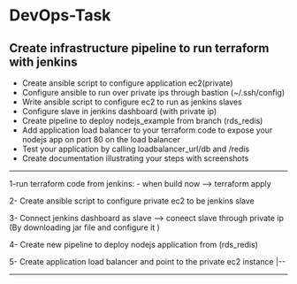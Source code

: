 # DevOps-Task


## Create infrastructure pipeline to run terraform with jenkins

- Create ansible script to configure application ec2(private)
- Configure ansible to run over private ips through bastion (~/.ssh/config)
- Write ansible script to configure ec2 to run  as jenkins slaves
- Configure slave in jenkins dashboard (with private ip)
- Create pipeline to deploy nodejs_example from branch (rds_redis)
- Add application load balancer to your terraform code to expose your nodejs app on port 80 on the load balancer
- Test your application by calling loadbalancer_url/db and /redis
- Create documentation illustrating your steps with screenshots

<!-- Deploy jenkins on eks with dynamic jobs
https://aws.amazon.com/blogs/devops/orchestrate-jenkins-workloads-using-dynamic-pod-autoscaling-with-amazon-eks/ -->
-----------------------------------------


1-run terraform code from jenkins: 
    - when build now --> terraform apply 
    

2- Create ansible script to configure private ec2 to be jenkins slave 

3- Connect jenkins dashboard as slave --> coneect slave through private ip (By downloading jar file and configure it )

4- Create new pipeline to deploy nodejs application from (rds_redis)

5- Create application load balancer and point to the private ec2 instance |-- 





-----------------------------

<!-- install aws plugin 
install terraform plugin
install docker pipeline plugin
install slack plugin



in jenkins

ssh -i /var/jenkins_home/key.pem  ubuntu@172.0.4.16 -o StrictHostKeyChecking=accept-new  -o ProxyCommand="ssh -i /var/jenkins_home/key.pem -p 22 -W %h:%p -q ubuntu@44.200.131.150 -o StrictHostKeyChecking=accept-new"  exec java -jar ~/bin/agent.jar -->
